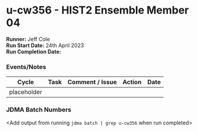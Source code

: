 # u-cw356 - HIST2 Ensemble Member 04

**Runner:**  Jeff Cole  
**Run Start Date:** 24th April 2023  
**Run Completion Date:**  

### Events/Notes

| Cycle | Task | Comment / Issue | Action | Date |
| ---   | ---  | ---             | ---    | ---  |
| placeholder    |    |    |    |    |

### JDMA Batch Numbers

<Add output from running `jdma batch | grep u-cw356` when run completed>
